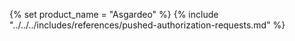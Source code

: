{% set product_name = "Asgardeo" %}
{% include "../../../includes/references/pushed-authorization-requests.md" %}